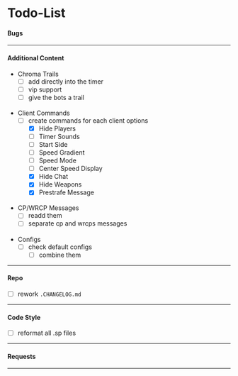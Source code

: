 # Todo-List

#### Bugs

---

#### Additional Content

- Chroma Trails
    - [ ] add directly into the timer
    - [ ] vip support
    - [ ] give the bots a trail
    <br>
- Client Commands
    - [ ] create commands for each client options
        - [x] Hide Players
        - [ ] Timer Sounds
        - [ ] Start Side
        - [ ] Speed Gradient
        - [ ] Speed Mode
        - [ ] Center Speed Display
        - [x] Hide Chat
        - [x] Hide Weapons
        - [x] Prestrafe Message
    <br>
- CP/WRCP Messages
    - [ ] readd them
    - [ ] separate cp and wrcps messages
    <br>
- Configs
    - [ ] check default configs
        - [ ] combine them
---
#### Repo

- [ ] rework `.CHANGELOG.md`
---
#### Code Style

- [ ] reformat all .sp files
---
#### Requests
---